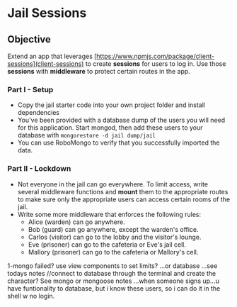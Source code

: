# Jail Sessions

## Objective
Extend an app that leverages [https://www.npmjs.com/package/client-sessions](client-sessions) to create **sessions** for users to log in. Use those **sessions** with **middleware** to protect certain routes in the app.


### Part I - Setup
- Copy the jail starter code into your own project folder and install dependencies
- You've been provided with a database dump of the users you will need for this application. Start mongod, then add these users to your database with `mongorestore -d jail dump/jail`
- You can use RoboMongo to verify that you successfully imported the data.


### Part II - Lockdown
- Not everyone in the jail can go everywhere. To limit access, write several middleware functions and **mount** them to the appropriate routes to make sure only the appropriate users can access certain rooms of the jail.
- Write some more middleware that enforces the following rules:
    * Alice (warden) can go anywhere.
    * Bob (guard) can go anywhere, except the warden's office.
    * Carlos (visitor) can go to the lobby and the visitor's lounge.
    * Eve (prisoner) can go to the cafeteria or Eve's jail cell.
    * Mallory (prisoner) can go to the cafeteria or Mallory's cell.

1-mongo failed?
use view components to set limits? ...or database ...see todays notes
//connect to database through the terminal and create the character? See mongo or mongoose notes
...when someone signs up...u have funtionality to database, but i know these users, so i can do
it in the shell w no login.

